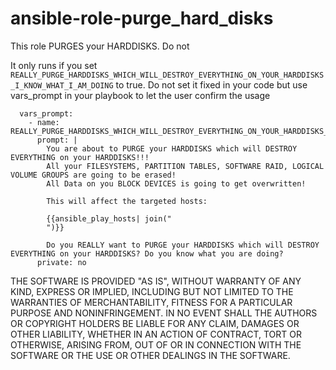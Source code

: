 # ansible-role-purge_hard_disks

This role PURGES your HARDDISKS. Do not

It only runs if you set `REALLY_PURGE_HARDDISKS_WHICH_WILL_DESTROY_EVERYTHING_ON_YOUR_HARDDISKS_I_KNOW_WHAT_I_AM_DOING` to true. Do not set it fixed in your code but use vars_prompt in your playbook to let the user confirm the usage

```
  vars_prompt:
    - name: REALLY_PURGE_HARDDISKS_WHICH_WILL_DESTROY_EVERYTHING_ON_YOUR_HARDDISKS_I_KNOW_WHAT_I_AM_DOING
      prompt: |
        You are about to PURGE your HARDDISKS which will DESTROY EVERYTHING on your HARDDISKS!!!
        All your FILESYSTEMS, PARTITION TABLES, SOFTWARE RAID, LOGICAL VOLUME GROUPS are going to be erased!
        All Data on you BLOCK DEVICES is going to get overwritten! 

        This will affect the targeted hosts:

        {{ansible_play_hosts| join("
        ")}}

        Do you REALLY want to PURGE your HARDDISKS which will DESTROY EVERYTHING on your HARDDISKS? Do you know what you are doing?
      private: no
```

THE SOFTWARE IS PROVIDED "AS IS", WITHOUT WARRANTY OF ANY KIND, EXPRESS OR IMPLIED, INCLUDING BUT NOT LIMITED TO THE WARRANTIES OF MERCHANTABILITY, FITNESS FOR A PARTICULAR PURPOSE AND NONINFRINGEMENT. IN NO EVENT SHALL THE AUTHORS OR COPYRIGHT HOLDERS BE LIABLE FOR ANY CLAIM, DAMAGES OR OTHER LIABILITY, WHETHER IN AN ACTION OF CONTRACT, TORT OR OTHERWISE, ARISING FROM, OUT OF OR IN CONNECTION WITH THE SOFTWARE OR THE USE OR OTHER DEALINGS IN THE SOFTWARE.
